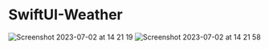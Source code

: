 # SwiftUI-Weather

![Screenshot 2023-07-02 at 14 21 19](https://github.com/pasanbope/SwiftUI-Weather/assets/100598653/6508292e-4d6e-424a-9e40-a9ad5f1279f0)
![Screenshot 2023-07-02 at 14 21 58](https://github.com/pasanbope/SwiftUI-Weather/assets/100598653/2b86e1a5-dd5d-4920-b38a-54088f8248d6)
